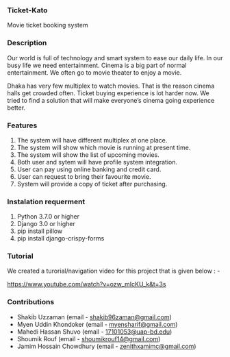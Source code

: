 <h3>Ticket-Kato</h3>

Movie ticket booking system


<h3>Description</h3>

Our world is full of technology and smart system to ease our daily life. In our busy life we need entertainment. 
Cinema is a big part of normal entertainment. We often go to movie theater to enjoy a movie.

Dhaka has very few multiplex to watch movies. That is the reason cinema halls get crowded often. 
Ticket buying experience is lot harder now. We tried to find a solution that will make everyone’s cinema going experience better.


<h3>Features</h3>

1. The system will have different multiplex at one place.
2. The system will show which movie is running at present time.
3. The system will show the list of upcoming movies.
4. Both user and sytem will have profile system integration.
5. User can pay using online banking and credit card.
6. User can request to bring their favourite movie.
7. System will provide a copy of ticket after purchasing.


<h3>Instalation requerment</h3>

1. Python 3.7.0 or higher 
2. Django 3.0 or higher
3. pip install pillow
4. pip install django-crispy-forms


<h3>Tutorial</h3>

We created a turorial/navigation video for this project that is given below : - 

https://www.youtube.com/watch?v=ozw_mIcKU_k&t=3s


<h3>Contributions</h3>

* Shakib Uzzaman (email - shakib96zaman@gmail.com)
* Myen Uddin Khondoker (email - myensharif@gmail.com)
* Mahedi Hassan Shuvo (email - 17101053@uap-bd.edu)
* Shoumik Rouf (email - shoumikrouf14@gmail.com)
* Jamim Hossain Chowdhury (email - zenithxamimc@gmail.com)
